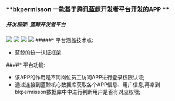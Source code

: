 ### **bkpermisson 一款基于腾讯蓝鲸开发者平台开发的APP **

##### 开发框架: 蓝鲸开发者平台
![](https://github.com/guomaoqiu/Blueking_Project_bkpermission/raw/master/screenshots/blueking_dev.jpeg)
![](https://github.com/guomaoqiu/Blueking_Project_bkpermission/raw/master/screenshots/3.jpeg)
![](https://github.com/guomaoqiu/Blueking_Project_bkpermission/raw/master/screenshots/1.jpeg)
![](https://github.com/guomaoqiu/Blueking_Project_bkpermission/raw/master/screenshots/2.jpeg)
#####* 平台涵盖技术点:
* 蓝鲸的统一认证框架

####* 平台功能:
* 该APP的作用是不同岗位员工访问APP进行登录权限认证;
* 通过连接到蓝鲸核心数据库获取各个APP信息、用户信息,再拿到bkpermisson数据库中中进行判断用户是否有对应权限;



